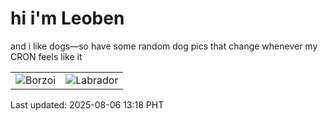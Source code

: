 # hi i'm Leoben

and i like dogs—so have some random dog pics that change whenever my CRON feels like it

|  |  |
|--------|----------|
| ![Borzoi](https://random-dog-vercel.vercel.app/api/random-borzoi?v=1754457497) | ![Labrador](https://random-dog-vercel.vercel.app/api/random-labrador?v=1754457497) |

Last updated: 2025-08-06 13:18 PHT
